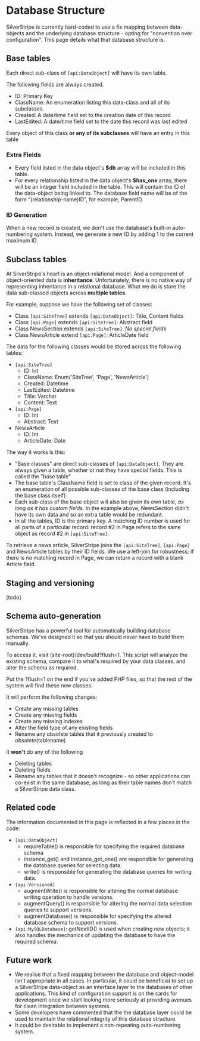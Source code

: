 # Database Structure

SilverStripe is currently hard-coded to use a fix mapping between data-objects and the underlying database structure -
opting for "convention over configuration".  This page details what that database structure is. 

## Base tables

Each direct sub-class of `[api:DataObject]` will have its own table.

The following fields are always created.

*  ID: Primary Key
*  ClassName: An enumeration listing this data-class and all of its subclasses.
*  Created: A date/time field set to the creation date of this record
*  LastEdited: A date/time field set to the date this record was last edited

Every object of this class **or any of its subclasses** will have an entry in this table

### Extra Fields

*  Every field listed in the data object's **$db** array will be included in this table.
*  For every relationship listed in the data object's **$has_one** array, there will be an integer field included in the
table.  This will contain the ID of the data-object being linked to.  The database field name will be of the form
"(relationship-name)ID", for example, ParentID.

### ID Generation

When a new record is created, we don't use the database's built-in auto-numbering system.  Instead, we generate a new ID
by adding 1 to the current maximum ID.

##  Subclass tables

At SilverStripe's heart is an object-relational model.  And a component of object-oriented data is **inheritance**. 
Unfortunately, there is no native way of representing inheritance in a relational database.  What we do is store the
data sub-classed objects across **multiple tables**.

For example, suppose we have the following set of classes:

*  Class `[api:SiteTree]` extends `[api:DataObject]`: Title, Content fields
*  Class `[api:Page]` extends `[api:SiteTree]`: Abstract field
*  Class NewsSection extends `[api:SiteTree]`: *No special fields*
*  Class NewsArticle extend `[api:Page]`: ArticleDate field

The data for the following classes would be stored across the following tables:

*  `[api:SiteTree]`
    * ID: Int
    * ClassName: Enum('SiteTree', 'Page', 'NewsArticle')
    * Created: Datetime
    * LastEdited: Datetime
    * Title: Varchar
    * Content: Text
*  `[api:Page]`
    * ID: Int
    * Abstract: Text
*  NewsArticle
    * ID: Int
    * ArticleDate: Date

The way it works is this:

*  "Base classes" are direct sub-classes of `[api:DataObject]`.  They are always given a table, whether or not they have
special fields.  This is called the "base table"
*  The base table's ClassName field is set to class of the given record.  It's an enumeration of all possible
sub-classes of the base class (including the base class itself)
*  Each sub-class of the base object will also be given its own table, *as long as it has custom fields*.  In the
example above, NewsSection didn't have its own data and so an extra table would be redundant.
*  In all the tables, ID is the primary key.  A matching ID number is used for all parts of a particular record: 
record #2 in Page refers to the same object as record #2 in `[api:SiteTree]`.

To retrieve a news article, SilverStripe joins the `[api:SiteTree]`, `[api:Page]` and NewsArticle tables by their ID fields.  We use a
left-join for robustness; if there is no matching record in Page, we can return a record with a blank Article field.

## Staging and versioning

[todo]

## Schema auto-generation

SilverStripe has a powerful tool for automatically building database schemas.  We've designed it so that you should never have to build them manually.

To access it, visit (site-root)/dev/build?flush=1.  This script will analyze the existing schema, compare it to what's required by your data classes, and alter the schema as required.  

Put the ?flush=1 on the end if you've added PHP files, so that the rest of the system will find these new classes.

It will perform the following changes:

  * Create any missing tables
  * Create any missing fields
  * Create any missing indexes
  * Alter the field type of any existing fields
  * Rename any obsolete tables that it previously created to _obsolete_(tablename)

It **won't** do any of the following

  * Deleting tables
  * Deleting fields
  * Rename any tables that it doesn't recognize - so other applications can co-exist in the same database, as long as their table names don't match a SilverStripe data class.


## Related code

The information documented in this page is reflected in a few places in the code:

*  `[api:DataObject]`
    * requireTable() is responsible for specifying the required database schema
    * instance_get() and instance_get_one() are responsible for generating the database queries for selecting data.
    * write() is responsible for generating the database queries for writing data.
*  `[api:Versioned]`
    * augmentWrite() is responsible for altering the normal database writing operation to handle versions.
    * augmentQuery() is responsible for altering the normal data selection queries to support versions.
    * augmentDatabase() is responsible for specifying the altered database schema to support versions.
*  `[api:MySQLDatabase]`: getNextID() is used when creating new objects; it also handles the mechanics of
updating the database to have the required schema.


## Future work

*  We realise that a fixed mapping between the database and object-model isn't appropriate in all cases.  In particular,
it could be beneficial to set up a SilverStripe data-object as an interface layer to the databases of other
applications.  This kind of configuration support is on the cards for development once we start looking more seriously
at providing avenues for clean integration between systems.
*  Some developers have commented that the the database layer could be used to maintain the relational integrity of this
database structure.
*  It could be desirable to implement a non-repeating auto-numbering system.
